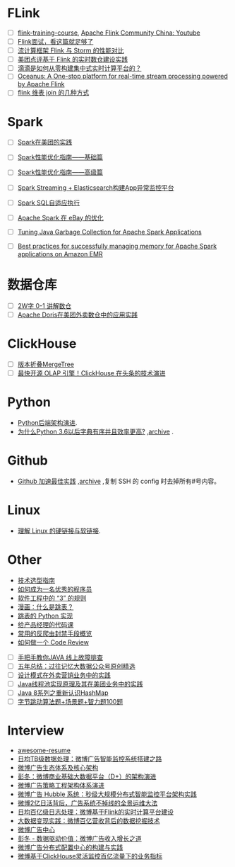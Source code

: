 # FLink

* [ ] [flink-training-course](https://github.com/flink-china/flink-training-course), [Apache Flink Community China: Youtube](https://www.youtube.com/channel/UCAkoUdyLRnXHQFC7rJyqGxQ/videos?view=0&sort=da&flow=grid)
* [ ] [Flink面试，看这篇就足够了](https://mp.weixin.qq.com/s/HJn7pmUUVNFhECoj8wfTQg)
* [ ] [流计算框架 Flink 与 Storm 的性能对比](https://tech.meituan.com/2017/11/17/flink-benchmark.html)
* [ ] [美团点评基于 Flink 的实时数仓建设实践](https://tech.meituan.com/2018/10/18/meishi-data-flink.html)
* [ ] [滴滴是如何从零构建集中式实时计算平台的？](https://blog.didiyun.com/index.php/2018/12/05/realtime-compute/)
* [ ] [Oceanus: A One-stop platform for real-time stream processing powered by Apache Flink](https://data.qq.com/article?id=3853)
* [ ] [flink 维表 join 的几种方式](https://blog.csdn.net/longlovefilm/article/details/104869777)

# Spark

* [ ] [Spark在美团的实践](https://tech.meituan.com/2016/03/31/spark-in-meituan.html)
* [ ] [Spark性能优化指南——基础篇](https://tech.meituan.com/2016/04/29/spark-tuning-basic.html)
* [ ] [Spark性能优化指南——高级篇](https://tech.meituan.com/2016/05/12/spark-tuning-pro.html)
* [ ] [Spark Streaming + Elasticsearch构建App异常监控平台](https://tech.meituan.com/2016/11/04/spark-streaming-es.html)
* [ ] [Spark SQL自适应执行](https://www.alibabacloud.com/help/zh/doc-detail/93157.htm)
* [ ] [Apache Spark 在 eBay 的优化](https://mp.weixin.qq.com/s/0zacWNvUiTKXkQZzB4Ukhg)
* [ ] [Tuning Java Garbage Collection for Apache Spark Applications](https://databricks.com/blog/2015/05/28/tuning-java-garbage-collection-for-spark-applications.html)
* [ ] [Best practices for successfully managing memory for Apache Spark applications on Amazon EMR](https://aws.amazon.com/blogs/big-data/best-practices-for-successfully-managing-memory-for-apache-spark-applications-on-amazon-emr/)


# 数据仓库

* [ ] [2W字 0-1 讲解数仓](https://mp.weixin.qq.com/s/qP50-i2dzG0e4Hbbwu2ARg)
* [ ] [Apache Doris在美团外卖数仓中的应用实践](https://tech.meituan.com/2020/04/09/doris-in-meituan-waimai.html)

# ClickHouse

* [ ] [版本折叠MergeTree](https://clickhouse.tech/docs/zh/engines/table-engines/mergetree-family/versionedcollapsingmergetree/)
* [ ] [最快开源 OLAP 引擎！ClickHouse 在头条的技术演进](https://www.codercto.com/a/86368.html)

# Python

* [Python后端架构演进](https://zhu327.github.io/2018/07/19/python%E5%90%8E%E7%AB%AF%E6%9E%B6%E6%9E%84%E6%BC%94%E8%BF%9B/).
* [为什么Python 3.6以后字典有序并且效率更高?](https://www.cnblogs.com/xieqiankun/p/python_dict.html) ,[archive](https://web.archive.org/save/https://www.cnblogs.com/xieqiankun/p/python_dict.html) .

# Github

* [Github 加速最佳实践](https://www.hi-linux.com/posts/11850.html) ,[archive](https://web.archive.org/web/20200419130832/https://www.hi-linux.com/posts/11850.html) ,复制 SSH 的 config 时去掉所有#号内容。

# Linux

* [理解 Linux 的硬链接与软链接](https://www.ibm.com/developerworks/cn/linux/l-cn-hardandsymb-links/index.html).

# Other

* [技术选型指南](https://blog.wangke.io/articles/bdde8563_%E6%8A%80%E6%9C%AF%E9%80%89%E5%9E%8B%E6%8C%87%E5%8D%97)
* [如何成为一名优秀的程序员](https://zhu327.github.io/2017/01/01/%E5%A6%82%E4%BD%95%E6%88%90%E4%B8%BA%E4%B8%80%E5%90%8D%E4%BC%98%E7%A7%80%E7%9A%84%E7%A8%8B%E5%BA%8F%E5%91%98/)
* [软件工程中的 “3” 的规则](https://yifei.me/note/550/)
* [漫画：什么是跳表？](https://yifei.me/note/550/)
* [跳表的 Python 实现](https://zhuanlan.zhihu.com/p/54869087)
* [给产品经理的代码课](https://yifei.me/note/386/)
* [常用的反爬虫封禁手段概览](https://yifei.me/note/64/)
* [如何做一个 Code Review](https://yifei.me/note/334/)
* [ ] [手把手教你JAVA 线上故障排查](https://mp.weixin.qq.com/s/uBZ_dtXId4Ih0lID-he7BQ)
* [ ] [五年总结：过往记忆大数据公众号原创精选](https://www.iteblog.com/archives/2559.html)
* [ ] [设计模式在外卖营销业务中的实践](https://tech.meituan.com/2020/03/19/design-pattern-practice-in-marketing.html)
* [ ] [Java线程池实现原理及其在美团业务中的实践](https://tech.meituan.com/2020/04/02/java-pooling-pratice-in-meituan.html)
* [ ] [Java 8系列之重新认识HashMap](https://tech.meituan.com/2016/06/24/java-hashmap.html)
* [ ] [字节跳动算法题+场景题+智力题100题](https://www.nowcoder.com/discuss/428158?type=5&channel=-1&source_id=-1)

# Interview

* [awesome-resume](https://github.com/resumejob/awesome-resume)
* [日均TB级数据处理：微博广告智能监控系统搭建之路](https://dbaplus.cn/news-160-2263-1.html)
* [微博广告生态体系及核心架构](https://pic.huodongjia.com/ganhuodocs/2017-12-13/1513148325.33.pdf)
* [彭冬：微博商业基础大数据平台（D+）的架构演进](https://cloud.tencent.com/developer/article/1039700)
* [微博广告策略工程架构体系演进](https://zhuanlan.zhihu.com/p/82688637)
* [微博广告 Hubble 系统：秒级大规模分布式智能监控平台架构实践](https://www.ctolib.com/topics-120059.html)
* [微博2亿日活背后，广告系统不掉线的全景运维大法](https://mp.weixin.qq.com/s?__biz=MzI4NTA1MDEwNg==&mid=2650781035&idx=1&sn=0c5b13e72e3d3ff4322c390d189b178f)
* [日均百亿级日志处理：微博基于Flink的实时计算平台建设](https://dbaplus.cn/news-73-2790-1.html)
* [大数据变现实践：微博百亿营收背后的数据挖掘技术](https://dbaplus.cn/news-73-2749-1.html)
* [微博广告中心](https://tui.weibo.com/)
* [彭冬 - 数据驱动价值：微博广告收入增长之道](https://www.slidestalk.com/DBAPlus/data_drive_business_in_weibo)
* [微博广告分布式配置中心的构建与实践](https://mp.weixin.qq.com/s?__biz=MzI4NTA1MDEwNg==&mid=2650778104&idx=2&sn=d069efc206e5312f6b2d5360196bae7f)
* [微博基于ClickHouse灵活监控百亿流量下的业务指标](https://mp.weixin.qq.com/s?__biz=MzI4NTA1MDEwNg==&mid=2650779076&idx=1&sn=3a64a4fa3e8e6067d3e722c46c664663)

